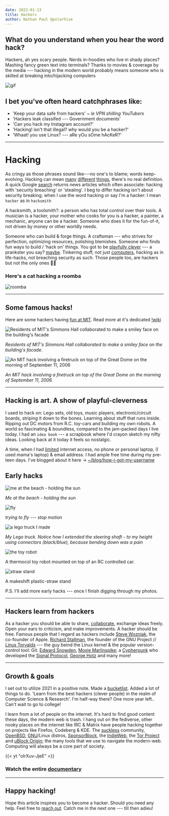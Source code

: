 ```yaml
---
date: 2022-01-13
title: Hackers
author: Nathan Paul @polarhive
---
```


## What do you understand when you hear the word hack?

Hackers, ah yes scary people. Nerds in-hoodies who live in shady places? Mashing fancy green text into terminals?
Thanks to movies & coverage by the media --- hacking in the modern world probably means
someone who is skilled at breaking into/hijacking computers

![gif](https://media.giphy.com/media/KmHueA88mFABT9GkkR/giphy-downsized.gif)

## I bet you've often heard catchphrases like:

- 'Keep your data safe from hackers' ~ *le VPN shilling YouTubers*
- 'Hackers leak classifed --- Government documents'
- 'Can you hack my Instagram account?'
- 'Hacking! isn't that illegal? why would you be a hacker?'
- 'Whaat! you use Linux? --- aRe yOu sOme hAcKeR?'

---
# Hacking

As cringy as those phrases sound like---no one's to blame; words keep-evolving.
Hacking can mean [many](https://www.paulgraham.com/gba.html) [different](https://hack.org/faq-hacker.html)
[things](https://www.gnu.org/philosophy/rms-hack.en.html), there's no real
definition. A quick Google [search](https://www.google.com/search?q=hackers&tbm=nws) returns
news articles which often associate: hacking with 'security breaching' or 'stealing'. I beg to
differ hacking isn't about security breaking; when I use the word hacking or
say I'm a hacker: I mean `hacker` as in `hacksmith`

A hacksmith, a toolsmith?: a person who has total control over their tools. A
musician is a hacker, your mother who cooks for you is a hacker, a painter, a
mechanic, anyone can be a hacker. Someone who does it for the fun-of-it, not
driven by money or other worldly needs.


Someone who can build & forge things. A craftsman --- who strives for perfection,
optimizing resources, polishing blemishes. Someone who finds fun ways to build
/ 'hack on' things. You got to be [playfully
clever](https://www.stallman.org/articles/on-hacking.html) --- a prankster you
say? [maybe](https://piped.kavin.rocks/watch?v=MLg2XpY0L3w). Tinkering stuff,
not just [computers](/blog/how-i-do-my-computing), hacking as in life-hacks,
not breaching security as such. Those people too, are hackers but not the only
ones 👨‍💻

### Here's a cat hacking a roomba

![roomba](https://media.giphy.com/media/cqG5aFdTkk5ig/giphy.gif "Here's a cat hacking a roomba")

---
## Some famous hacks!

Here are some hackers having [fun at
MIT](https://hacks.mit.edu/Hacks/by_year/2012/tetris/). Read more at it's
dedicated [!wiki](https://en.wikipedia.org/wiki/Hacks_at_the_Massachusetts_Institute_of_Technology)

![Residents of MIT's Simmons Hall collaborated to make a smiley face on the
building's facade](https://upload.wikimedia.org/wikipedia/commons/7/74/MIT_Simmons_Smiles.jpg
"Residents of MIT's Simmons Hall collaborated to make a smiley face on the
building's facade")

*Residents of MIT's Simmons Hall collaborated to make a smiley face on the
building's facade.*

![An MIT hack involving a firetruck on top of the Great Dome on the morning of
September 11, 2006](https://upload.wikimedia.org/wikipedia/en/thumb/3/35/MIT_firetruck_hack_2006.JPG/480px-MIT_firetruck_hack_2006.JPG
"An MIT hack involving a firetruck on top of the Great Dome on the morning of September 11, 2006")

*An MIT hack involving a firetruck on top of the Great Dome on the morning of
September 11, 2006.*

---
## Hacking is art. A show of playful-cleverness

I used to hack on: Lego sets, old toys, music players, electronic/circuit
boards, striping it down to the bones. Learning about stuff that runs inside.
Ripping out DC motors from R.C. toy-cars and building my own robots. A world so
fascinating & boundless, compared to the jam-packed days I live today. I had an
`idea book` --- a scrapbook where I'd crayon sketch my nifty ideas. Looking back
at it today it feels so nostalgic.

A time, when I had [limited](/blog/how-i-got-my-username "1GB/month @ 512kbps")
internet access, no phone or personal laptop, (I used mama's laptop) & email
address. I had ample free time during my pre-teen days. I've blogged about it
here -> [~/blog/how-i-got-my-username](/blog/how-i-got-my-username/)

## Early hacks

![me at the beach - holding the sun](sun.jpg "me at the beach -- holding the sun")

*Me at the beach - holding the sun*

![fly](fly.gif "trying to fly - stop motion")

*trying to fly --- stop motion*

![a lego truck I made](lego1.jpg "Notice how I extended the steering shaft - to
my height using connectors (black/blue), because bending down was a pain")

*My Lego truck. Notice how I extended the steering shaft - to my height using
connectors (black/blue), because bending down was a pain*

![the toy robot](robot.jpg)

A thermocol toy robot mounted on top of an RC controlled car.

![straw stand](stand.jpg)

A makeshift plastic-straw stand

P.S. I'll add more early hacks --- once I finish digging through my photos.

---
## Hackers learn from hackers

As a hacker you should be able to share, [collaborate](https://git-scm.com/),
exchange ideas freely. Open your ears to criticism, and make improvements. A
hacker should be free. Famous people that I regard as hackers include [Steve
Wozniak](http://www.woz.org/), the co-founder of Apple. [Richard
Stallman](https://stallman.org), the founder of the GNU Project // [Linus
Torvalds](https://kernel.org) --- the guy beind the Linux kernel & the popular
version-control tool: Git. [Edward
Snowden](https://en.wikipedia.org/wiki/Edward_Snowden), [Moxie
Marlinspike](https://moxie.org); a
[Cypherpunk](https://en.wikipedia.org/wiki/Cypherpunk) who developed the
[Signal Protocol](https://signal.org/docs/), [George
Hotz](https://en.wikipedia.org/wiki/George_Hotz) and many more!

---
## Growth & goals

I set out to utilize 2021 in a positive note. Made a
[bucketlist](/bucketlist). Added a lot of things to do. 'Learn from the best
hackers (clever people) in the realm of Computer Science & Research'. I'm
half-way there? One more year left.. Can't wait to go to college!

I learn from a lot of people on the internet. It's hard to find good content
these days, the modern web is trash. I hang out on the fediverse, other nooky
places on the internet like IRC & Matrix have people hacking together on
projects like Firefox, Codeberg & KDE. The [suckless](https://suckless.org)
community, [OpenBSD](https://www.openbsd.org/lyrics.html#68),
[GNU](https://www.gnu.org/)/Linux distros, [SponsorBlock](https://sponsor.ajay.app/),
the [IndieWeb](https://indieweb.org/), the [Tor Project](https://www.torproject.org/)
and [uBlock Origin](https://ublockorigin.com); the many tools that we use to navigate the modern-web.
Computing will always be a core part of society.

{{< yt "oIrXuv-JjeE" >}}

### Watch the entire [documentary](https://piped.kavin.rocks/watch?v=zOP1LNr70aU)

---
## Happy hacking!

Hope this article inspires you to become a hacker. Should you need any help. Feel free
to [reach out](/contact). Catch me in the next one --- till then adieu!
